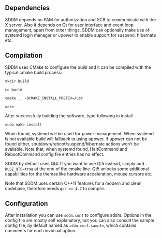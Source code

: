 ## Dependencies

SDDM depends on PAM for authorization and XCB to communicate with the X server. Also it depends on Qt for user interface and event loop management, apart from other things. SDDM can optionally make use of systemd login manager or upower to enable support for suspend, hibernate etc.

## Compilation

SDDM uses CMake to configure the build and it can be compiled with the typical cmake build process:

`mkdir build`

`cd build`

`cmake .. -DCMAKE_INSTALL_PREFIX=/usr`

`make`

After successfully building the software, type following to install.

`sudo make install`

When found, systemd will be used for power management. When systemd is not available build will fallback to using upower. If upower can not be found either, shutdown/reboot/suspend/hibernate actions won't be available. Note that, when systemd found, HaltCommand and RebootCommand config file entries has no effect.

SDDM by default uses Qt4. If you want to use Qt5 instead, simply add `-DUSE_QT5=true` at the end of the cmake line. Qt5 unlocks some additional capabilities for the themes like hardware acceleration, mouse cursors etc. 

Note that SDDM uses certain C++11 features for a modern and clean codebase, therefore needs `gcc >= 4.7` to compile.

## Configuration

After installation you can use `sddm.conf` to configure sddm. Options in the config file are mostly self explanatory, but you can also consult the sample config file, by default named as `sddm.conf.sample`, which contains comments for each invidiual option.
